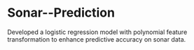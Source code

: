 # Sonar--Prediction
Developed a logistic regression model with polynomial feature transformation to enhance predictive accuracy on sonar data.
